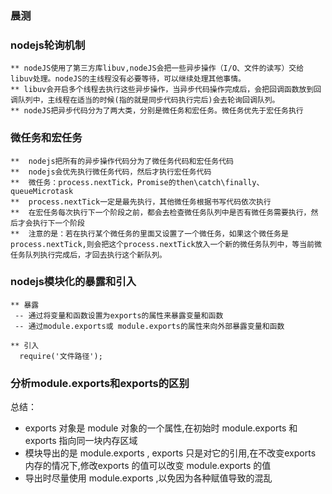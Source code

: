 ### 晨测
### nodejs轮询机制
    ** nodeJS使用了第三方库libuv,nodeJS会把一些异步操作（I/O、文件的读写）交给libuv处理。nodeJS的主线程没有必要等待，可以继续处理其他事情。
    ** libuv会开启多个线程去执行这些异步操作，当异步代码操作完成后，会把回调函数放到回调队列中，主线程在适当的时候(指的就是同步代码执行完后)会去轮询回调队列。
    ** nodeJS把异步代码分为了两大类，分别是微任务和宏任务。微任务优先于宏任务执行
### 微任务和宏任务
    **  nodejs把所有的异步操作代码分为了微任务代码和宏任务代码
    **  nodejs会优先执行微任务代码，然后才执行宏任务代码
    **  微任务：process.nextTick，Promise的then\catch\finally、queueMicrotask
    **  process.nextTick一定是最先执行，其他微任务根据书写代码依次执行
    **  在宏任务每次执行下一个阶段之前，都会去检查微任务队列中是否有微任务需要执行，然后才会执行下一个阶段
    **  注意的是：若在执行某个微任务的里面又设置了一个微任务，如果这个微任务是process.nextTick,则会把这个process.nextTick放入一个新的微任务队列中，等当前微任务队列执行完成后，才回去执行这个新队列。

### nodejs模块化的暴露和引入
    ** 暴露
     -- 通过将变量和函数设置为exports的属性来暴露变量和函数
     -- 通过module.exports或 module.exports的属性来向外部暴露变量和函数
    
    ** 引入
      require('文件路径');

### 分析module.exports和exports的区别
总结：
  - exports 对象是 module 对象的一个属性,在初始时 module.exports 和 exports 指向同一块内存区域 
  - 模块导出的是 module.exports , exports 只是对它的引用,在不改变exports 内存的情况下,修改exports 的值可以改变 module.exports 的值
  - 导出时尽量使用 module.exports ,以免因为各种赋值导致的混乱
 <!--  概念： - node执行一个文件时,会给这个文件内生成一个 exports 对象和一个 module 对象,而这个module 对象又有一个属性叫做 exports。
   - module.exports 与exports指向的是同一个地址。exports是modlue.exports的引用。
   - 当文件执行完毕的时候,只有module.exports 变量被返回了。 -->
